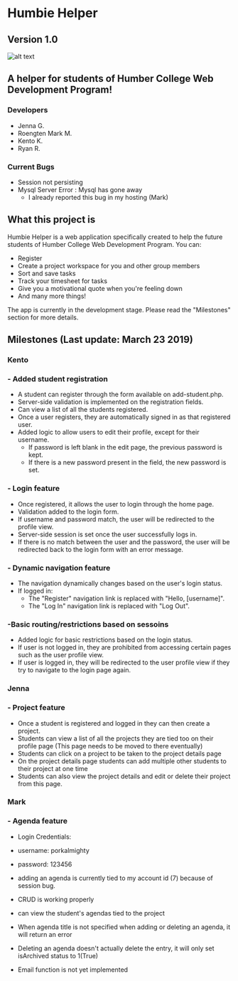 # Humbie Helper
## Version 1.0
![alt text](https://github.com/2019-Winter-HTTP-5202-0NB/project-backstreet-boys-and-jenna/blob/master/assets/images/Humbie.png?s=200)


## A helper for students of Humber College Web Development Program!

### Developers

- Jenna G.
- Roengten Mark M.
- Kento K.
- Ryan R.

### Current Bugs
- Session not persisting
- Mysql Server Error : Mysql has gone away
  - I already reported this bug in my hosting (Mark)

## What this project is

Humbie Helper is a web application specifically created to help the future students of Humber College Web Development Program. You can:
- Register
- Create a project workspace for you and other group members
- Sort and save tasks
- Track your timesheet for tasks
- Give you a motivational quote when you're feeling down
- And many more things!

The app is currently in the development stage. Please read the "Milestones" section for more details.

## Milestones (Last update: March 23 2019)

### Kento
### - Added student registration
- A student can register through the form available on add-student.php.
- Server-side validation is implemented on the registration fields.
- Can view a list of all the students registered.
- Once a user registers, they are automatically signed in as that registered user.
- Added logic to allow users to edit their profile, except for their username. 
    - If password is left blank in the edit page, the previous password is kept.
    - If there is a new password present in the field, the new password is set.

### - Login feature
- Once registered, it allows the user to login through the home page.
- Validation added to the login form.
- If username and password match, the user will be redirected to the profile view.
- Server-side session is set once the user successfully logs in.
- If there is no match between the user and the password, the user will be redirected back to the login form with an error message.


### - Dynamic navigation feature
- The navigation dynamically changes based on the user's login status.
- If logged in:
    - The "Register" navigation link is replaced with "Hello, [username]". 
    - The "Log In" navigation link is replaced with "Log Out".

### -Basic routing/restrictions based on sessoins
- Added logic for basic restrictions based on the login status.
- If user is not logged in, they are prohibited from accessing certain pages such as the user profile view.
- If user is logged in, they will be redirected to the user profile view if they try to navigate to the login page again.



### Jenna
### - Project feature
- Once a student is registered and logged in they can then create a project.
- Students can view a list of all the projects they are tied too on their profile page (This page needs to be moved to there eventually)
- Students can click on a project to be taken to the project details page
- On the project details page students can add multiple other students to their project at one time
- Students can also view the project details and edit or delete their project from this page.

### Mark
### - Agenda feature
- Login Credentials:
- username: porkalmighty
- password: 123456

- adding an agenda is currently tied to my account id (7) because of session bug.
- CRUD is working properly
- can view the student's agendas tied to the project
- When agenda title is not specified when adding or deleting an agenda, it will return an error
- Deleting an agenda doesn't actually delete the entry, it will only set isArchived status to 1(True)
- Email function is not yet implemented
